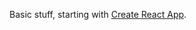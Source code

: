 Basic stuff, starting with [Create React App](https://github.com/facebookincubator/create-react-app).
